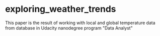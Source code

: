 # exploring_weather_trends
This paper is the result of working with local and global temperature data from database in Udacity nanodegree program "Data Analyst" 
